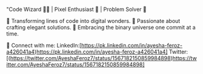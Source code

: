"Code Wizard 🧙‍♂️ | Pixel Enthusiast 🎨 | Problem Solver 🧩

🌟 Transforming lines of code into digital wonders.
🔮 Passionate about crafting elegant solutions.
🚀 Embracing the binary universe one commit at a time.

🔗 Connect with me: LinkedIn:[https://pk.linkedin.com/in/ayesha-feroz-a426041a4)https://pk.linkedin.com/in/ayesha-feroz-a426041a4]
                   Twitter: [(https://twitter.com/AyeshaFeroz7/status/1567182150859984898)https://twitter.com/AyeshaFeroz7/status/1567182150859984898]
